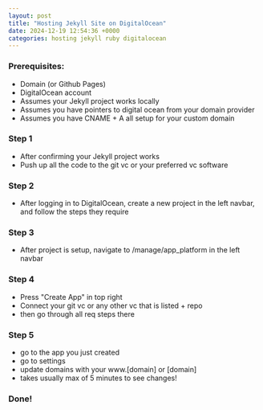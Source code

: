 ```yaml
---
layout: post
title: "Hosting Jekyll Site on DigitalOcean"
date: 2024-12-19 12:54:36 +0000
categories: hosting jekyll ruby digitalocean
---
```


### Prerequisites:

- Domain (or Github Pages)
- DigitalOcean account
- Assumes your Jekyll project works locally
- Assumes you have pointers to digital ocean from your domain provider
- Assumes you have CNAME + A all setup for your custom domain

### Step 1

- After confirming your Jekyll project works
- Push up all the code to the git vc or your preferred vc software

### Step 2

- After logging in to DigitalOcean, create a new project in the left navbar, and follow the steps they require

### Step 3

- After project is setup, navigate to /manage/app_platform in the left navbar

### Step 4

- Press "Create App" in top right
- Connect your git vc or any other vc that is listed + repo
- then go through all req steps there

### Step 5

- go to the app you just created
- go to settings
- update domains with your www.[domain] or [domain]
- takes usually max of 5 minutes to see changes!

### Done!
